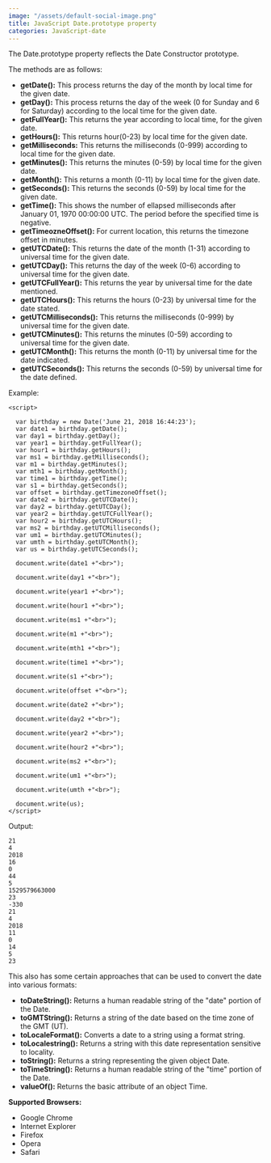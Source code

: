 ```yaml
---
image: "/assets/default-social-image.png"
title: JavaScript Date.prototype property
categories: JavaScript-date
---
```


The Date.prototype property reflects the Date Constructor prototype.

The methods are as follows:

* **getDate():** This process returns the day of the month by local time for the given date.
* **getDay():** This process returns the day of the week (0 for Sunday and 6 for Saturday) according to the local time for the given date.
* **getFullYear():** This returns the year according to local time, for the given date.
* **getHours():** This returns hour(0-23) by local time for the given date.
* **getMilliseconds:** This returns the milliseconds (0-999) according to local time for the given date.
* **getMinutes():** This returns the minutes (0-59) by local time for the given date.
* **getMonth():** This returns a month (0-11) by local time for the given date.
* **getSeconds():** This returns the seconds (0-59) by local time for the given date.
* **getTime():** This shows the number of ellapsed milliseconds after January 01, 1970 00:00:00 UTC. The period before the specified time is negative.
* **getTimeozneOffset():** For current location, this returns the timezone offset in minutes.
* **getUTCDate():** This returns the date of the month (1-31) according to universal time for the given date.
* **getUTCDay():** This returns the day of the week (0-6) according to universal time for the given date.
* **getUTCFullYear():** This returns the year by universal time for the date mentioned.
* **getUTCHours():** This returns the hours (0-23) by universal time for the date stated.
* **getUTCMilliseconds():** This returns the milliseconds (0-999) by universal time for the given date.
* **getUTCMinutes():** This returns the minutes (0-59) according to universal time for the given date.
* **getUTCMonth():** This returns the month (0-11) by universal time for the date indicated.
* **getUTCSeconds():** This returns the seconds (0-59) by universal time for the date defined.

Example:

```
<script> 
    
  var birthday = new Date('June 21, 2018 16:44:23'); 
  var date1 = birthday.getDate();  
  var day1 = birthday.getDay();  
  var year1 = birthday.getFullYear();  
  var hour1 = birthday.getHours();  
  var ms1 = birthday.getMilliseconds();  
  var m1 = birthday.getMinutes();  
  var mth1 = birthday.getMonth();  
  var time1 = birthday.getTime();  
  var s1 = birthday.getSeconds();  
  var offset = birthday.getTimezoneOffset();  
  var date2 = birthday.getUTCDate();  
  var day2 = birthday.getUTCDay();  
  var year2 = birthday.getUTCFullYear();  
  var hour2 = birthday.getUTCHours();  
  var ms2 = birthday.getUTCMilliseconds(); 
  var um1 = birthday.getUTCMinutes(); 
  var umth = birthday.getUTCMonth(); 
  var us = birthday.getUTCSeconds(); 
  
  document.write(date1 +"<br>"); 
  
  document.write(day1 +"<br>"); 
  
  document.write(year1 +"<br>"); 
  
  document.write(hour1 +"<br>"); 
  
  document.write(ms1 +"<br>"); 
  
  document.write(m1 +"<br>"); 
  
  document.write(mth1 +"<br>"); 
  
  document.write(time1 +"<br>"); 
  
  document.write(s1 +"<br>"); 
  
  document.write(offset +"<br>"); 
  
  document.write(date2 +"<br>"); 
  
  document.write(day2 +"<br>"); 
  
  document.write(year2 +"<br>"); 
  
  document.write(hour2 +"<br>"); 
  
  document.write(ms2 +"<br>"); 
  
  document.write(um1 +"<br>"); 
  
  document.write(umth +"<br>"); 
  
  document.write(us);         
</script> 
```

Output:

```
21
4
2018
16
0
44
5
1529579663000
23
-330
21
4
2018
11
0
14
5
23
```

This also has some certain approaches that can be used to convert the date into various formats:

* **toDateString():** Returns a human readable string of the "date" portion of the Date.
* **toGMTString():** Returns a string of the date based on the time zone of the GMT (UT).
* **toLocaleFormat():** Converts a date to a string using a format string.
* **toLocalestring():** Returns a string with this date representation sensitive to locality.
* **toString():** Returns a string representing the given object Date.
* **toTimeString():** Returns a human readable string of the "time" portion of the Date.
* **valueOf():** Returns the basic attribute of an object Time.

**Supported Browsers:**

* Google Chrome
* Internet Explorer
* Firefox
* Opera
* Safari